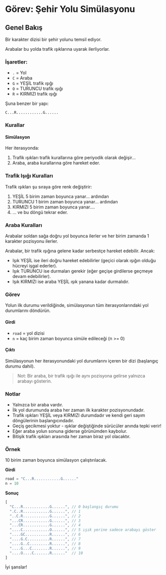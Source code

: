 # Görev: Şehir Yolu Simülasyonu

## Genel Bakış
Bir karakter dizisi bir şehir yolunu temsil ediyor.

Arabalar bu yolda trafik ışıklarına uyarak ilerliyorlar.

### İşaretler:

- `.` = Yol
- `C` = Araba
- `G` = YEŞİL trafik ışığı
- `O` = TURUNCU trafik ışığı
- `R` = KIRMIZI trafik ışığı

Şuna benzer bir yapı:

`C...R............G......`

### Kurallar

#### Simülasyon
Her iterasyonda:

1. Trafik ışıkları trafik kurallarına göre periyodik olarak değişir...
2. Araba, araba kurallarına göre hareket eder.

### Trafik Işığı Kuralları

Trafik ışıkları şu sıraya göre renk değiştirir:

1. YEŞİL 5 birim zaman boyunca yanar... ardından
2. TURUNCU 1 birim zaman boyunca yanar... ardından
3. KIRMIZI 5 birim zaman boyunca yanar....
4. ... ve bu döngü tekrar eder.

### Araba Kuralları

Arabalar soldan sağa doğru yol boyunca ilerler ve her birim zamanda 1 karakter pozisyonu ilerler.

Arabalar, bir trafik ışığına gelene kadar serbestçe hareket edebilir. Ancak:

- Işık YEŞİL ise ileri doğru hareket edebilirler (geçici olarak ışığın olduğu hücreyi işgal ederler).
- Işık TURUNCU ise durmaları gerekir (eğer geçişe girdilerse geçmeye devam edebilirler).
- Işık KIRMIZI ise araba YEŞİL ışık yanana kadar durmalıdır.

### Görev

Yolun ilk durumu verildiğinde, simülasyonun tüm iterasyonlarındaki yol durumlarını döndürün.

#### Girdi
- `road` = yol dizisi
- `n` = kaç birim zaman boyunca simüle edileceği (n >= 0)

#### Çıktı
Simülasyonun her iterasyonundaki yol durumlarını içeren bir dizi (başlangıç durumu dahil).

> Not: Bir araba, bir trafik ışığı ile aynı pozisyona gelirse yalnızca arabayı gösterin.

### Notlar
- Yalnızca bir araba vardır.
- İlk yol durumunda araba her zaman ilk karakter pozisyonundadır.
- Trafik ışıkları YEŞİL veya KIRMIZI durumdadır ve kendi geri sayım döngülerinin başlangıcındadır.
- Geçiş gecikmesi yoktur - ışıklar değiştiğinde sürücüler anında tepki verir!
- Eğer araba yolun sonuna giderse görünümden kaybolur.
- Bitişik trafik ışıkları arasında her zaman biraz yol olacaktır.

### Örnek

10 birim zaman boyunca simülasyon çalıştırılacak.

**Girdi**

```javascript
road = "C...R............G......"
n = 10
```

**Sonuç**

```javascript
[
  "C...R............G......", // 0 başlangıç durumu
  ".C..R............G......", // 1
  "..C.R............G......", // 2
  "...CR............G......", // 3
  "...CR............G......", // 4
  "....C............O......", // 5 ışık yerine sadece arabayı göster
  "....GC...........R......", // 6
  "....G.C..........R......", // 7
  "....G..C.........R......", // 8
  "....G...C........R......", // 9
  "....O....C.......R......"  // 10
]
```

İyi şanslar!